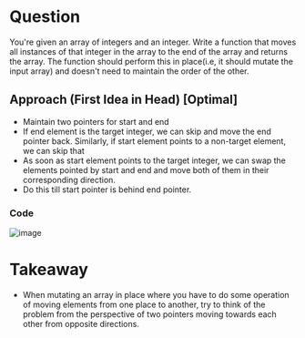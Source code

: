 # Question 

You're given an array of integers and an integer. Write a function that moves all instances of that integer in the array to the end of the array and returns the array. The function should perform this in place(i.e, it should mutate the input array) and doesn't need to maintain the order of the other. 

## Approach (First Idea in Head) [Optimal] 

- Maintain two pointers for start and end
- If end element is the target integer, we can skip and move the end pointer back. Similarly, if start element points to a non-target element, we can skip that
- As soon as start element points to the target integer, we can swap the elements pointed by start and end and move both of them in their corresponding direction.
- Do this till start pointer is behind end pointer.

### Code 

![image](https://github.com/ChaosAdmStudent/dsa-qs/assets/53689018/c53cfafa-47e6-4633-bd03-a86b77b7b803)

# Takeaway 

- When mutating an array in place where you have to do some operation of moving elements from one place to another, try to think of the problem from the perspective of two pointers moving towards each other from opposite directions. 

